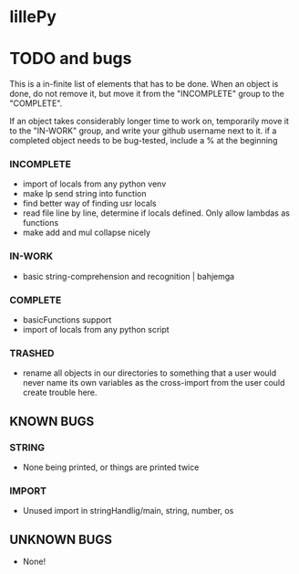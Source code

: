 # lillePy

# TODO and bugs
This is a in-finite list of elements that has to be done.
When an object is done, do not remove it, but move it from
the "INCOMPLETE" group to the "COMPLETE".

If an object takes considerably longer time to work on,
temporarily move it to the "IN-WORK" group, and write your
github username next to it.
if a completed object needs to be bug-tested, include a % at the beginning

### INCOMPLETE
  - import of locals from any python venv
  - make lp send string into function
  - find better way of finding usr locals
  - read file line by line, determine if locals defined. Only allow lambdas as functions
  - make add and mul collapse nicely
### IN-WORK
  - basic string-comprehension and recognition | bahjemga
### COMPLETE
  - basicFunctions support
  - import of locals from any python script
### TRASHED
  - rename all objects in our directories to something that a user would never name its own variables
    as the cross-import from the user could create trouble here.

## KNOWN BUGS

### STRING
  - None being printed, or things are printed twice
### IMPORT
  - Unused import in stringHandlig/main, string, number, os

## UNKNOWN BUGS
  - None!
